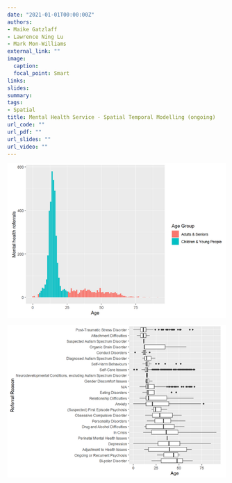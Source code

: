 ```yaml
---
date: "2021-01-01T00:00:00Z"
authors: 
- Maike Gatzlaff 
- Lawrence Ning Lu
- Mark Mon-Williams
external_link: ""
image:
  caption: 
  focal_point: Smart
links:
slides:
summary:
tags:
- Spatial
title: Mental Health Service - Spatial Temporal Modelling (ongoing)
url_code: ""
url_pdf: ""
url_slides: ""
url_video: ""
---
```


![](plot15.png)

![](plot2.png)
